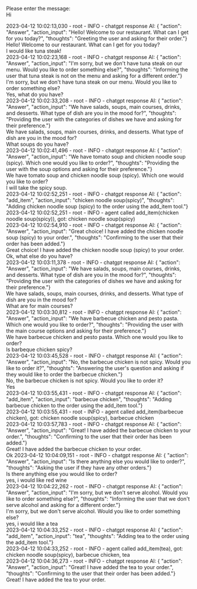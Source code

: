 Please enter the message:  
Hi   

2023-04-12 10:02:13,030 - root - INFO - chatgpt response AI: { "action": "Answer", "action_input": "Hello! Welcome to our restaurant. What can I get for you today?", "thoughts": "Greeting the user and asking for their order."}  
Hello! Welcome to our restaurant. What can I get for you today?  
I would like tuna steak!  
2023-04-12 10:02:23,168 - root - INFO - chatgpt response AI: { "action": "Answer", "action_input": "I'm sorry, but we don't have tuna steak on our menu. Would you like to order something else?", "thoughts": "Informing the user that tuna steak is not on the menu and asking for a different order."}  
I'm sorry, but we don't have tuna steak on our menu. Would you like to order something else?  
Yes, what do you have?  
2023-04-12 10:02:33,208 - root - INFO - chatgpt response AI: { "action": "Answer", "action_input": "We have salads, soups, main courses, drinks, and desserts. What type of dish are you in the mood for?", "thoughts": "Providing the user with the categories of dishes we have and asking for their preference."}  
We have salads, soups, main courses, drinks, and desserts. What type of dish are you in the mood for?  
What soups do you have?  
2023-04-12 10:02:41,496 - root - INFO - chatgpt response AI: { "action": "Answer", "action_input": "We have tomato soup and chicken noodle soup (spicy). Which one would you like to order?", "thoughts": "Providing the user with the soup options and asking for their preference."}  
We have tomato soup and chicken noodle soup (spicy). Which one would you like to order?  
I will take the spicy soup.  
2023-04-12 10:02:52,251 - root - INFO - chatgpt response AI: { "action": "add_item", "action_input": "chicken noodle soup(spicy)", "thoughts": "Adding chicken noodle soup (spicy) to the order using the add_item tool."}  
2023-04-12 10:02:52,251 - root - INFO - agent called add_item(chicken noodle soup(spicy)), got: chicken noodle soup(spicy)  
2023-04-12 10:02:54,910 - root - INFO - chatgpt response AI: { "action": "Answer", "action_input": "Great choice! I have added the chicken noodle soup (spicy) to your order.", "thoughts": "Confirming to the user that their order has been added."}  
Great choice! I have added the chicken noodle soup (spicy) to your order.  
Ok, what else do you have?  
2023-04-12 10:03:11,378 - root - INFO - chatgpt response AI: { "action": "Answer", "action_input": "We have salads, soups, main courses, drinks, and desserts. What type of dish are you in the mood for?", "thoughts": "Providing the user with the categories of dishes we have and asking for their preference."}  
We have salads, soups, main courses, drinks, and desserts. What type of dish are you in the mood for?  
What are for main courses?  
2023-04-12 10:03:30,812 - root - INFO - chatgpt response AI: { "action": "Answer", "action_input": "We have barbecue chicken and pesto pasta. Which one would you like to order?", "thoughts": "Providing the user with the main course options and asking for their preference."}  
We have barbecue chicken and pesto pasta. Which one would you like to order?  
Is barbeque chicken spicy?  
2023-04-12 10:03:45,528 - root - INFO - chatgpt response AI: { "action": "Answer", "action_input": "No, the barbecue chicken is not spicy. Would you like to order it?", "thoughts": "Answering the user's question and asking if they would like to order the barbecue chicken."}  
No, the barbecue chicken is not spicy. Would you like to order it?  
Yes  
2023-04-12 10:03:55,431 - root - INFO - chatgpt response AI: { "action": "add_item", "action_input": "barbecue chicken", "thoughts": "Adding barbecue chicken to the order using the add_item tool."}  
2023-04-12 10:03:55,431 - root - INFO - agent called add_item(barbecue chicken), got: chicken noodle soup(spicy), barbecue chicken  
2023-04-12 10:03:57,783 - root - INFO - chatgpt response AI: { "action": "Answer", "action_input": "Great! I have added the barbecue chicken to your order.", "thoughts": "Confirming to the user that their order has been added."}  
Great! I have added the barbecue chicken to your order.  
Ok
2023-04-12 10:04:09,151 - root - INFO - chatgpt response AI: { "action": "Answer", "action_input": "Is there anything else you would like to order?", "thoughts": "Asking the user if they have any other orders."}  
Is there anything else you would like to order?  
yes, i would like red wine  
2023-04-12 10:04:22,262 - root - INFO - chatgpt response AI: { "action": "Answer", "action_input": "I'm sorry, but we don't serve alcohol. Would you like to order something else?", "thoughts": "Informing the user that we don't serve alcohol and asking for a different order."}  
I'm sorry, but we don't serve alcohol. Would you like to order something else?  
yes, i would like a tea  
2023-04-12 10:04:33,252 - root - INFO - chatgpt response AI: { "action": "add_item", "action_input": "tea", "thoughts": "Adding tea to the order using the add_item tool."}  
2023-04-12 10:04:33,252 - root - INFO - agent called add_item(tea), got: chicken noodle soup(spicy), barbecue chicken, tea  
2023-04-12 10:04:36,273 - root - INFO - chatgpt response AI: { "action": "Answer", "action_input": "Great! I have added the tea to your order.", "thoughts": "Confirming to the user that their order has been added."}  
Great! I have added the tea to your order.  

